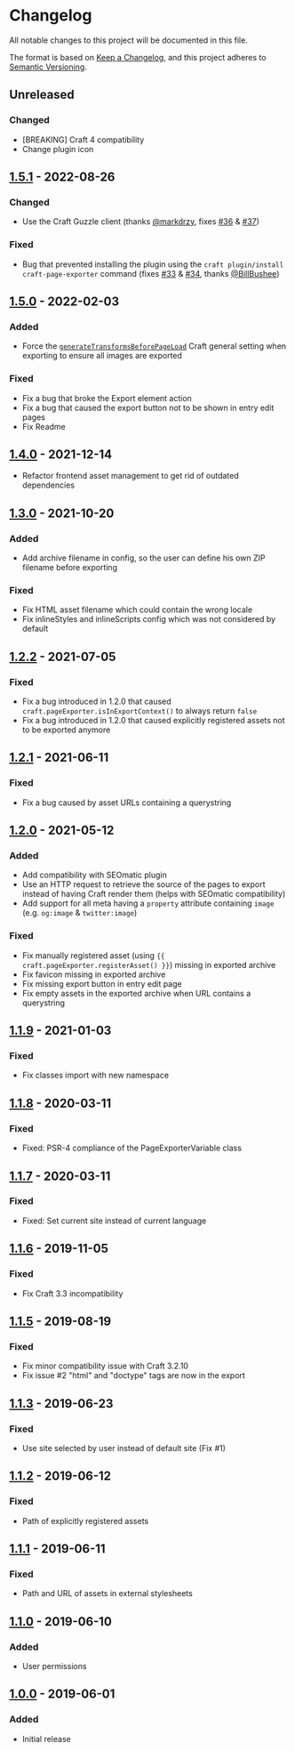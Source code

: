 # Changelog
All notable changes to this project will be documented in this file.

The format is based on [Keep a Changelog](https://keepachangelog.com/en/1.0.0/),
and this project adheres to [Semantic Versioning](https://semver.org/spec/v2.0.0.html).


## Unreleased
### Changed
- [BREAKING] Craft 4 compatibility
- Change plugin icon


## [1.5.1] - 2022-08-26
### Changed
- Use the Craft Guzzle client (thanks [@markdrzy][], fixes [#36][] & [#37][])
### Fixed
- Bug that prevented installing the plugin using the 
  `craft plugin/install craft-page-exporter` command (fixes [#33][] & [#34], 
  thanks [@BillBushee][])


## [1.5.0] - 2022-02-03
### Added
- Force the [`generateTransformsBeforePageLoad`](https://craftcms.com/docs/3.x/config/config-settings.html#generatetransformsbeforepageload)
  Craft general setting when exporting to ensure all images are exported
### Fixed
- Fix a bug that broke the Export element action
- Fix a bug that caused the export button not to be shown in entry edit pages
- Fix Readme


## [1.4.0] - 2021-12-14
- Refactor frontend asset management to get rid of outdated dependencies


## [1.3.0] - 2021-10-20
### Added
- Add archive filename in config, so the user can define his own ZIP filename
  before exporting
### Fixed
- Fix HTML asset filename which could contain the wrong locale
- Fix inlineStyles and inlineScripts config which was not considered by default


## [1.2.2] - 2021-07-05
### Fixed
- Fix a bug introduced in 1.2.0 that caused
  `craft.pageExporter.isInExportContext()` to always return `false`
- Fix a bug introduced in 1.2.0 that caused explicitly registered assets not to
  be exported anymore


## [1.2.1] - 2021-06-11
### Fixed
- Fix a bug caused by asset URLs containing a querystring


## [1.2.0] - 2021-05-12
### Added
- Add compatibility with SEOmatic plugin
- Use an HTTP request to retrieve the source of the pages to export instead of
  having Craft render them (helps with SEOmatic compatibility)
- Add support for all meta having a `property` attribute containing `image`
  (e.g. `og:image` & `twitter:image`)
### Fixed
- Fix manually registered asset (using
  `{{ craft.pageExporter.registerAsset() }}`) missing in exported archive
- Fix favicon missing in exported archive
- Fix missing export button in entry edit page
- Fix empty assets in the exported archive when URL contains a querystring


## [1.1.9] - 2021-01-03
### Fixed
- Fix classes import with new namespace


## [1.1.8] - 2020-03-11
### Fixed
- Fixed: PSR-4 compliance of the PageExporterVariable class


## [1.1.7] - 2020-03-11
### Fixed
- Fixed: Set current site instead of current language


## [1.1.6] - 2019-11-05
### Fixed
- Fix Craft 3.3 incompatibility


## [1.1.5] - 2019-08-19
### Fixed
- Fix minor compatibility issue with Craft 3.2.10
- Fix issue #2 "html" and "doctype" tags are now in the export


## [1.1.3] - 2019-06-23
### Fixed
- Use site selected by user instead of default site (Fix #1)


## [1.1.2] - 2019-06-12
### Fixed
- Path of explicitly registered assets


## [1.1.1] - 2019-06-11
### Fixed
- Path and URL of assets in external stylesheets


## [1.1.0] - 2019-06-10
### Added
- User permissions


## [1.0.0] - 2019-06-01
### Added
- Initial release


[#33]: https://github.com/la-haute-societe/craft-page-exporter/issues/33
[#34]: https://github.com/la-haute-societe/craft-page-exporter/issues/34
[#36]: https://github.com/la-haute-societe/craft-page-exporter/issues/36
[#37]: https://github.com/la-haute-societe/craft-page-exporter/issues/37
[@BillBushee]: https://github.com/BillBushee
[@markdrzy]: https://github.com/markdrzy

[1.0.0]: https://github.com/la-haute-societe/craft-page-exporter/releases/tag/1.0.0
[1.1.0]: https://github.com/la-haute-societe/craft-page-exporter/compare/1.0.0...1.1.0
[1.1.1]: https://github.com/la-haute-societe/craft-page-exporter/compare/1.1.0...1.1.1
[1.1.2]: https://github.com/la-haute-societe/craft-page-exporter/compare/1.1.1...1.1.2
[1.1.3]: https://github.com/la-haute-societe/craft-page-exporter/compare/1.1.2...1.1.3
[1.1.5]: https://github.com/la-haute-societe/craft-page-exporter/compare/1.1.3...1.1.5
[1.1.6]: https://github.com/la-haute-societe/craft-page-exporter/compare/1.1.5...1.1.6
[1.1.7]: https://github.com/la-haute-societe/craft-page-exporter/compare/1.1.6...1.1.7
[1.1.8]: https://github.com/la-haute-societe/craft-page-exporter/compare/1.1.7...1.1.8
[1.1.9]: https://github.com/la-haute-societe/craft-page-exporter/compare/1.1.8...1.1.9
[1.2.0]: https://github.com/la-haute-societe/craft-page-exporter/compare/1.1.9...1.2.0
[1.2.1]: https://github.com/la-haute-societe/craft-page-exporter/compare/1.2.0...1.2.1
[1.2.2]: https://github.com/la-haute-societe/craft-page-exporter/compare/1.2.1...1.2.2
[1.3.0]: https://github.com/la-haute-societe/craft-page-exporter/compare/1.2.2...1.3.0
[1.4.0]: https://github.com/la-haute-societe/craft-page-exporter/compare/1.3.0...1.4.0
[1.5.0]: https://github.com/la-haute-societe/craft-page-exporter/compare/1.4.0...1.5.0
[1.5.1]: https://github.com/la-haute-societe/craft-page-exporter/compare/1.5.0...1.5.1

